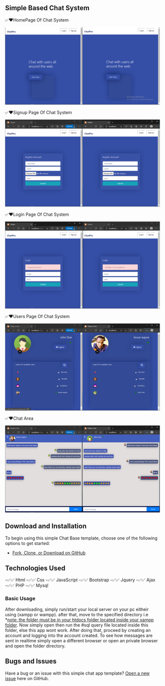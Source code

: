 ## Simple Based Chat System

✅❤HomePage Of Chat System

![alt_text](https://github.com/Benrobo/Chat-System//blob/main/img/home.png?raw=true)

✅❤Signup Page Of Chat System

![alt_text](https://github.com/Benrobo/Chat-System//blob/main/img/signup.png?raw=true)

✅❤Login Page Of Chat System

![alt_text](https://github.com/Benrobo/Chat-System//blob/main/img/login.png?raw=true)


✅❤Users Page Of Chat System

![alt_text](https://github.com/Benrobo/Chat-System//blob/main/img/user.png?raw=true)

✅❤Chat Area

![alt_text](https://github.com/Benrobo/Chat-System//blob/main/img/chat.png?raw=true)


## Download and Installation

To begin using this simple Chat Base template, choose one of the following options to get started:

* [Fork, Clone, or Download on GitHub](https://github.com/benrobo/Chat-System)

## Technologies Used

-✅✅ Html
-✅✅ Css
-✅✅ JavaScript
-✅✅ Bootstrap
-✅✅ Jquery
-✅✅ Ajax
-✅✅ PHP
-✅✅ Mysql

### Basic Usage

After downloading, simply run/start your local server on your pc eitheir using (xampp or wampp). after that, move to the specified directory i.e *[note: the folder must be in your htdocs folder located inside your xampp folder](https://localhost/CHAT%20APP).
Now simply open [](https://localhost/phpmyadmin) then run the #sql query file located inside this folder, else this app wont work. After doing that, proceed by creating an account and logging into the account created. To see how messages are sent in realtime simply open a different browser or open an private browser and open the folder directory.


## Bugs and Issues

Have a bug or an issue with this simple chat app template? [Open a new issue](https://github.com/benrobo/Chat-System/issues) here on GitHub.

